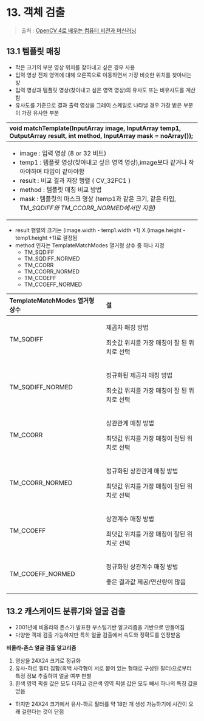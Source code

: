 # 13. 객체 검출

> 출처 : [OpenCV 4로 배우는 컴퓨터 비전과 머신러닝](https://www.aladin.co.kr/shop/wproduct.aspx?ItemId=187822936)

## 13.1 템플릿 매칭

* 작은 크기의 부분 영상 위치를 찾아내고 싶은 경우 사용
* 입력 영상 전체 영역에 대해 오른쪽으로 이동하면서 가장 비슷한 위치를 찾아내는 방
* 입력 영상과 템플릿 영상\(찾아내고 싶은 영역 영상\)의 유사도 또는 비유사도를 계산함
* 유사도를 기준으로 결과 출력 영상을 그레이 스케일로 나타낼 경우 가장 밝은 부분이 가장 유사한 부분

<table>
  <thead>
    <tr>
      <th style="text-align:left">void matchTemplate(InputArray image, InputArray temp1, OutputArray result,
        int method, InputArray mask = noArray());</th>
    </tr>
  </thead>
  <tbody>
    <tr>
      <td style="text-align:left">
        <ul>
          <li>image : &#xC785;&#xB825; &#xC601;&#xC0C1; (8 or 32 &#xBE44;&#xD2B8;)</li>
          <li>temp1 : &#xD15C;&#xD50C;&#xB9BF; &#xC601;&#xC0C1;(&#xCC3E;&#xC544;&#xB0B4;&#xACE0;
            &#xC2F6;&#xC740; &#xC601;&#xC5ED; &#xC601;&#xC0C1;),image&#xBCF4;&#xB2E4;
            &#xAC19;&#xAC70;&#xB098; &#xC791;&#xC544;&#xC57C;&#xD558;&#xBA70; &#xD0C0;&#xC785;&#xC774;
            &#xAC19;&#xC544;&#xC57C;&#xD568;</li>
          <li>result : &#xBE44;&#xAD50; &#xACB0;&#xACFC; &#xC800;&#xC7A5; &#xD589;&#xB82C;
            ( CV_32FC1 )</li>
          <li>method : &#xD15C;&#xD50C;&#xB9BF; &#xB9E4;&#xCE6D; &#xBE44;&#xAD50; &#xBC29;&#xBC95;</li>
          <li>mask : &#xD15C;&#xD50C;&#xB9BF;&#xC758; &#xB9C8;&#xC2A4;&#xD06C; &#xC601;&#xC0C1;
            (temp1&#xACFC; &#xAC19;&#xC740; &#xD06C;&#xAE30;, &#xAC19;&#xC740; &#xD0C0;&#xC785;,
            TM_<em>SQDIFF&#xC640; TM_CCORR_NORMED&#xC5D0;&#xC11C;&#xB9CC; &#xC9C0;&#xC6D0;)</em>
          </li>
        </ul>
      </td>
    </tr>
  </tbody>
</table>

* result 행렬의 크기는 \(image.width - temp1.width +1\) X \(image.height - temp1.height +1\)로 결정됨
* method 인자는 TemplateMatchModes 열거형 상수 중 하나 지정
  * TM\_SQDIFF
  * TM\_SQDIFF\_NORMED
  * TM\_CCORR
  * TM\_CCORR\_NORMED
  * TM\_CCOEFF
  * TM\_CCOEFF\_NORMED

<table>
  <thead>
    <tr>
      <th style="text-align:left">TemplateMatchModes &#xC5F4;&#xAC70;&#xD615; &#xC0C1;&#xC218;</th>
      <th style="text-align:left">&#xC124;</th>
    </tr>
  </thead>
  <tbody>
    <tr>
      <td style="text-align:left">TM_SQDIFF</td>
      <td style="text-align:left">
        <p>&#xC81C;&#xACF1;&#xCC28; &#xB9E4;&#xCE6D; &#xBC29;&#xBC95;</p>
        <p>&#xCD5C;&#xC19F;&#xAC12; &#xC704;&#xCE58;&#xB97C; &#xAC00;&#xC7A5; &#xB9E4;&#xCE6D;&#xC774;
          &#xC798; &#xB41C; &#xC704;&#xCE58;&#xB85C; &#xC120;&#xD0DD;</p>
      </td>
    </tr>
    <tr>
      <td style="text-align:left">TM_SQDIFF_NORMED</td>
      <td style="text-align:left">
        <p>&#xC815;&#xADDC;&#xD654;&#xB41C; &#xC81C;&#xACF1;&#xCC28; &#xB9E4;&#xCE6D;
          &#xBC29;&#xBC95;</p>
        <p>&#xCD5C;&#xC19F;&#xAC12; &#xC704;&#xCE58;&#xB97C; &#xAC00;&#xC7A5; &#xB9E4;&#xCE6D;&#xC774;
          &#xC798; &#xB41C; &#xC704;&#xCE58;&#xB85C; &#xC120;&#xD0DD;</p>
      </td>
    </tr>
    <tr>
      <td style="text-align:left">TM_CCORR</td>
      <td style="text-align:left">
        <p>&#xC0C1;&#xAD00;&#xAD00;&#xACC4; &#xB9E4;&#xCE6D; &#xBC29;&#xBC95;</p>
        <p>&#xCD5C;&#xB313;&#xAC12; &#xC704;&#xCE58;&#xB97C; &#xAC00;&#xC7A5; &#xB9E4;&#xCE6D;&#xC774;
          &#xC798;&#xB41C; &#xC704;&#xCE58;&#xB85C; &#xC120;&#xD0DD;</p>
      </td>
    </tr>
    <tr>
      <td style="text-align:left">TM_CCORR_NORMED</td>
      <td style="text-align:left">
        <p>&#xC815;&#xADDC;&#xD654;&#xB41C; &#xC0C1;&#xAD00;&#xAD00;&#xACC4; &#xB9E4;&#xCE6D;
          &#xBC29;&#xBC95;</p>
        <p>&#xCD5C;&#xB313;&#xAC12; &#xC704;&#xCE58;&#xB97C; &#xAC00;&#xC7A5; &#xB9E4;&#xCE6D;&#xC774;
          &#xC798;&#xB41C; &#xC704;&#xCE58;&#xB85C; &#xC120;&#xD0DD;</p>
      </td>
    </tr>
    <tr>
      <td style="text-align:left">TM_CCOEFF</td>
      <td style="text-align:left">
        <p>&#xC0C1;&#xAD00;&#xACC4;&#xC218; &#xB9E4;&#xCE6D; &#xBC29;&#xBC95;</p>
        <p>&#xCD5C;&#xB313;&#xAC12; &#xC704;&#xCE58;&#xB97C; &#xAC00;&#xC7A5; &#xB9E4;&#xCE6D;&#xC774;
          &#xC798;&#xB41C; &#xC704;&#xCE58;&#xB85C; &#xC120;&#xD0DD;</p>
      </td>
    </tr>
    <tr>
      <td style="text-align:left">TM_CCOEFF_NORMED</td>
      <td style="text-align:left">
        <p>&#xC815;&#xADDC;&#xD654;&#xB41C; &#xC0C1;&#xAD00;&#xACC4;&#xC218; &#xB9E4;&#xCE6D;
          &#xBC29;&#xBC95;</p>
        <p>&#xC88B;&#xC740; &#xACB0;&#xACFC;&#xAC12; &#xC81C;&#xACF5;/&#xC5F0;&#xC0B0;&#xB7C9;&#xC774;
          &#xB9CE;&#xC74C;</p>
      </td>
    </tr>
  </tbody>
</table>

## 13.2 캐스케이드 분류기와 얼굴 검출

* 2001년에 비올라와 존스가 발표한 부스팅기반 알고리즘을 기반으로 만들어짐
* 다양한 객체 검출 가능하지만 특히 얼굴 검출에서 속도와 정확도를 인정받음

**비올라-존스 얼굴 검출 알고리즘**

1. 영상을 24X24 크기로 정규화
2. 유사-하르 필터 집합\(흑백 사각형이 서로 붙어 있는 형태로 구성된 필터\)으로부터 특정 정보 추출하여 얼굴 여부 판별
3. 흰색 영역 픽셀 값은 모두 더하고 검은색 영역 픽셀 값은 모두 빼서 하나의 특징 값을 얻음

* 하지만 24X24 크기에서 유사-하르 필터를 약 18만 개 생성 가능하기에 시간이 오래 걸린다는 것이 단점

